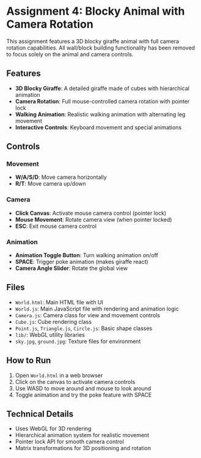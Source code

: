 # Assignment 4: Blocky Animal with Camera Rotation

This assignment features a 3D blocky giraffe animal with full camera rotation capabilities. All wall/block building functionality has been removed to focus solely on the animal and camera controls.

## Features

- **3D Blocky Giraffe**: A detailed giraffe made of cubes with hierarchical animation
- **Camera Rotation**: Full mouse-controlled camera rotation with pointer lock
- **Walking Animation**: Realistic walking animation with alternating leg movement
- **Interactive Controls**: Keyboard movement and special animations

## Controls

### Movement
- **W/A/S/D**: Move camera horizontally
- **R/T**: Move camera up/down

### Camera
- **Click Canvas**: Activate mouse camera control (pointer lock)
- **Mouse Movement**: Rotate camera view (when pointer locked)
- **ESC**: Exit mouse camera control

### Animation
- **Animation Toggle Button**: Turn walking animation on/off
- **SPACE**: Trigger poke animation (makes giraffe react)
- **Camera Angle Slider**: Rotate the global view

## Files

- `World.html`: Main HTML file with UI
- `World.js`: Main JavaScript file with rendering and animation logic
- `Camera.js`: Camera class for view and movement controls
- `Cube.js`: Cube rendering class
- `Point.js`, `Triangle.js`, `Circle.js`: Basic shape classes
- `lib/`: WebGL utility libraries
- `sky.jpg`, `ground.jpg`: Texture files for environment

## How to Run

1. Open `World.html` in a web browser
2. Click on the canvas to activate camera controls
3. Use WASD to move around and mouse to look around
4. Toggle animation and try the poke feature with SPACE

## Technical Details

- Uses WebGL for 3D rendering
- Hierarchical animation system for realistic movement
- Pointer lock API for smooth camera control
- Matrix transformations for 3D positioning and rotation
